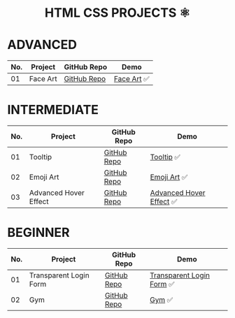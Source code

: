 
<h1 align=center> HTML CSS PROJECTS ⚛ </h1>

# ADVANCED

No. | Project        | GitHub Repo            | Demo
--|-----------|------------------------|---
01| Face Art | [GitHub Repo](https://github.com/rash-123/face-art) | [Face Art](https://rash-123.github.io/face-art/) ✅


# INTERMEDIATE

No. | Project        | GitHub Repo            | Demo
--|-----------|------------------------|---
01| Tooltip | [GitHub Repo](https://github.com/rash-123/tooltip) | [Tooltip](https://rash-123.github.io/tooltip/) ✅
02| Emoji Art | [GitHub Repo](https://github.com/rash-123/emoji-art) | [Emoji Art](https://rash-123.github.io/emoji-art/) ✅
03| Advanced Hover Effect | [GitHub Repo](https://github.com/rash-123/advanced-hover-effect) | [Advanced Hover Effect](https://rash-123.github.io/advanced-hover-effect/) ✅


# BEGINNER

No. | Project        | GitHub Repo            | Demo
--|-----------|------------------------|---
01| Transparent Login Form | [GitHub Repo](https://github.com/rash-123/transparent-login-form) | [Transparent Login Form](https://rash-123.github.io/transparent-login-form/) ✅
02| Gym | [GitHub Repo](https://github.com/rash-123/gym) | [Gym](https://rash-123.github.io/gym/) ✅

